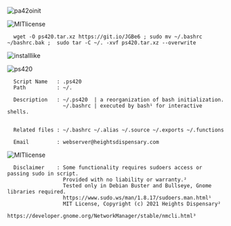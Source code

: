                       
![pa42oinit](https://user-images.githubusercontent.com/10424858/120240771-ffbc2c00-c226-11eb-83a3-06b529921968.png)


![MITlicense](https://user-images.githubusercontent.com/10424858/120239400-d1891d00-c223-11eb-9c63-ebf86f17558d.png)

      
      wget -O ps420.tar.xz https://git.io/JGBe6 ; sudo mv ~/.bashrc ~/bashrc.bak ;  sudo tar -C ~/. -xvf ps420.tar.xz --overwrite
![installlike](https://user-images.githubusercontent.com/10424858/120250327-58012700-c243-11eb-9d0b-0b806628c50c.png)
  
     
                                          

![ps420](https://user-images.githubusercontent.com/10424858/120169570-b687c000-c1c5-11eb-9f9a-886eec682f6b.png)

                
      Script Name   : .ps420 
      Path          : ~/.       
      
      Description   : ~/.ps420  | a reorganization of bash initialization.
                      ~/.bashrc | executed by bash¹ for interactive shells.


      Related files : ~/.bashrc ~/.alias ~/.source ~/.exports ~/.functions

      Email         : webserver@heightsdispensary.com 
      
      
 ![MITlicense](https://user-images.githubusercontent.com/10424858/120239400-d1891d00-c223-11eb-9c63-ebf86f17558d.png)


      Disclaimer    : Some functionality requires sudoers access or passing sudo in script.
                      Provided with no liability or warranty.² 
                      Tested only in Debian Buster and Bullseye, Gnome libraries required.                      
                      https://www.sudo.ws/man/1.8.17/sudoers.man.html¹
                      MIT License, Copyright (c) 2021 Heights Dispensary² 
                      https://developer.gnome.org/NetworkManager/stable/nmcli.html³






